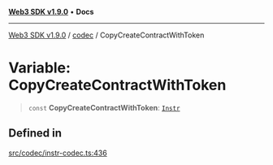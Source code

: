 [**Web3 SDK v1.9.0**](../../../README.md) • **Docs**

***

[Web3 SDK v1.9.0](../../../globals.md) / [codec](../README.md) / CopyCreateContractWithToken

# Variable: CopyCreateContractWithToken

> `const` **CopyCreateContractWithToken**: [`Instr`](../type-aliases/Instr.md)

## Defined in

[src/codec/instr-codec.ts:436](https://github.com/Mystic-Nayy/alephium-web3/blob/ee41f5e0e7d7fb0b155fe62f05b2ac03772895ca/packages/web3/src/codec/instr-codec.ts#L436)
